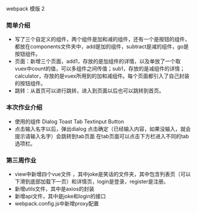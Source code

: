 webpack 模版
2
### 简单介绍
* 写了三个自定义的组件，两个组件是加和减的组件，还有一个是按钮的组件，都放在components文件夹中，add是加的组件，subtract是减的组件，go是按钮组件。
* 页面：新增三个页面，add1，存放的是加组件的详情，以及单放了一个取vuex中count的值，可以多组件之间传值；sub1，存放的是减组件的详情；calculator，存放的是vuex所用到的加和减组件。每个页面都引入了自己封装的按钮组件。
* 跳转：从首页可以进行跳转，进入到页面以后也可以跳转到首页。



### 本次作业介绍
* 使用的组件  Dialog Toast Tab Textinput Button
* 点击输入名字以后，弹出dialog 点击确定（已经输入内容，如果没输入，就会提示请输入名字）会跳转到tab页面 在tab页面可以点击下方栏进入不同的tab选项栏。

### 第三周作业
* view中新增四个vue文件 ，其中joke是笑话的文件夹，其中包含列表页（可以下滑到底部加载下一页）和详情页，login是登录，register是注册。
* 新增utils文件，其中是axios的封装
* 新增api文件，其中是joke和login的接口
* webpack.config.js中新增proxy配置


